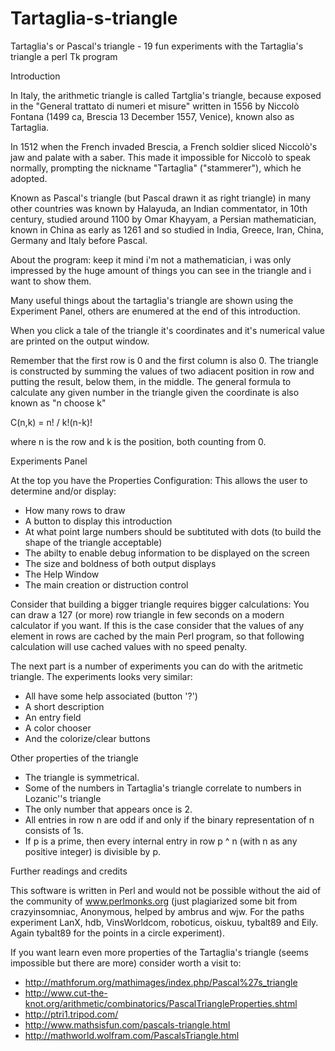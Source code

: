 # Tartaglia-s-triangle
Tartaglia's or Pascal's triangle - 19 fun experiments with the Tartaglia's triangle a perl Tk program

 Introduction

In Italy, the arithmetic triangle is called Tartglia's triangle, because exposed in the "General trattato di numeri et misure" written in 1556 by Niccolò Fontana (1499 ca, Brescia 13 December 1557, Venice), known also as Tartaglia.

In 1512 when the French invaded Brescia, a French soldier sliced Niccolò's jaw and palate with a saber. This made it impossible for Niccolò to speak normally, prompting the nickname "Tartaglia" ("stammerer"), which he adopted.

Known as Pascal's triangle (but Pascal drawn it as right triangle) in many other countries was known by Halayuda, an Indian commentator, in 10th century, studied around 1100 by Omar Khayyam, a Persian mathematician, known in China as early as 1261 and so studied in India, Greece, Iran, China, Germany and Italy before Pascal.

About the program: keep it mind i'm not a mathematician, i was only impressed by the huge amount of things you can see in the triangle and i want to show them.

Many useful things about the tartaglia's triangle are shown using the Experiment Panel, others are enumered at the end of this introduction.

When you click a tale of the triangle it's coordinates and it's numerical value are printed on the output window.

Remember that the first row is 0 and the first column is also 0. The triangle is constructed by summing the values of two adiacent position in row and putting the result, below them, in the middle. The general formula to calculate any given number in the triangle given the coordinate is also known as "n choose k"

              
 C(n,k) =   n! / k!(n-k)!


where n is the row and k is the position, both counting from 0.



Experiments Panel 

At the top you have the Properties Configuration: This allows the user to determine and/or display:
 * How many rows to draw
 * A button to display this introduction
 * At what point large numbers should be subtituted with dots (to build the shape of the triangle acceptable)
 * The abilty to enable debug information to be displayed on the screen
 * The size and boldness of both output displays
 * The Help Window
 * The main creation or distruction control

Consider that building a bigger triangle requires bigger calculations: You can draw a 127 (or more) row triangle in few seconds on a modern calculator if you want.
If this is the case consider that the values of any element in rows are cached by the main Perl program, so that following calculation will use cached values with no speed penalty.

The next part is a number of experiments you can do with the aritmetic triangle.
The experiments looks very similar:
 * All have some help associated (button '?')
 * A short description
 * An entry field
 * A color chooser
 * And the colorize/clear buttons


 Other properties of the triangle 

* The triangle is symmetrical.
* Some of the numbers in Tartaglia's triangle correlate to numbers in Lozanic''s triangle
* The only number that appears once is 2.
* All entries in row n are odd if and only if the binary representation of n consists of 1s.
* If p is a prime, then every internal entry in row p ^ n (with n as any positive integer) is divisible by p.



 Further readings and credits

This software is written in Perl and would not be possible without the aid of the community of www.perlmonks.org (just plagiarized some bit from crazyinsomniac, Anonymous, helped by ambrus and wjw. For the paths experiment LanX, hdb, VinsWorldcom, roboticus, oiskuu, tybalt89 and Eily. Again tybalt89 for the points in a circle experiment).

If you want learn even more properties of the Tartaglia's triangle (seems impossible but there are more) consider worth a visit to:

* http://mathforum.org/mathimages/index.php/Pascal%27s_triangle
* http://www.cut-the-knot.org/arithmetic/combinatorics/PascalTriangleProperties.shtml
* http://ptri1.tripod.com/
* http://www.mathsisfun.com/pascals-triangle.html
* http://mathworld.wolfram.com/PascalsTriangle.html

